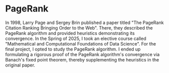 # PageRank
In 1998, Larry Page and Sergey Brin published a paper titled "The PageRank Citation Ranking Bringing Order to the Web". 
There, they described the PageRank algorithm and provided heuristics demonstrating its convergence. In the Spring of 
2025, I took an elective course called "Mathematical and Computational Foundations of Data Science". For the final project, 
I opted to study the PageRank algorithm. I ended up formulating a rigorous proof of the PageRank algorithm's convergence 
via Banach's fixed point theorem, thereby supplementing the heuristics in the original paper.
